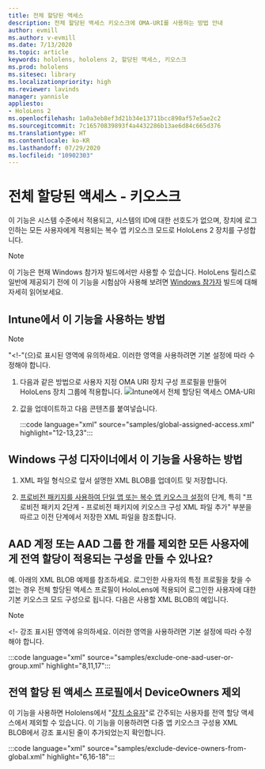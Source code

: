 ```yaml
---
title: 전체 할당된 액세스
description: 전체 할당된 액세스 키오스크에 OMA-URI를 사용하는 방법 안내
author: evmill
ms.author: v-evmill
ms.date: 7/13/2020
ms.topic: article
keywords: hololens, hololens 2, 할당된 액세스, 키오스크
ms.prod: hololens
ms.sitesec: library
ms.localizationpriority: high
ms.reviewer: lavinds
manager: yannisle
appliesto:
- HoloLens 2
ms.openlocfilehash: 1a0a3eb8ef3d21b34e13711bcc890af57e5ae2c2
ms.sourcegitcommit: 7c16570839893f4a4432286b13ae6d84c665d376
ms.translationtype: HT
ms.contentlocale: ko-KR
ms.lasthandoff: 07/29/2020
ms.locfileid: "10902303"
---
```

# 전체 할당된 액세스 - 키오스크

이 기능은 시스템 수준에서 적용되고, 시스템의 ID에 대한 선호도가 없으며, 장치에 로그인하는 모든 사용자에게 적용되는 복수 앱 키오스크 모드로 HoloLens 2 장치를 구성합니다. 

> [!NOTE]
> 이 기능은 현재 Windows 참가자 빌드에서만 사용할 수 있습니다. HoloLens 릴리스로 일반에 제공되기 전에 이 기능을 시험삼아 사용해 보려면 [Windows 참가자](hololens-insider.md) 빌드에 대해 자세히 읽어보세요.
 
## Intune에서 이 기능을 사용하는 방법 

> [!NOTE]
> "<!-"(으)로 표시된 영역에 유의하세요. 이러한 영역을 사용하려면 기본 설정에 따라 수정해야 합니다. 

1.  다음과 같은 방법으로 사용자 지정 OMA URI 장치 구성 프로필을 만들어 HoloLens 장치 그룹에 적용합니다. ![Intune에서 전체 할당된 액세스 OMA-URI](images/global-assigned-access-omauri.png)

2.  값을 업데이트하고 다음 콘텐츠를 붙여넣습니다. 

    :::code language="xml" source="samples/global-assigned-access.xml" highlight="12-13,23":::

## Windows 구성 디자이너에서 이 기능을 사용하는 방법 
 
1.  XML 파일 형식으로 앞서 설명한 XML BLOB를 업데이트 및 저장합니다. 

2.  [프로비전 패키지를 사용하여 단일 앱 또는 복수 앱 키오스크 설정](https://docs.microsoft.com/hololens/hololens-kiosk#use-a-provisioning-package-to-set-up-a-single-app-or-multi-app-kiosk)의 단계, 특히 "프로비전 패키지 2단계 - 프로비전 패키지에 키오스크 구성 XML 파일 추가" 부분을 따르고 이전 단계에서 저장한 XML 파일을 참조합니다. 

## AAD 계정 또는 AAD 그룹 한 개를 제외한 모든 사용자에게 전역 할당이 적용되는 구성을 만들 수 있나요? 

예. 아래의 XML BLOB 예제를 참조하세요. 로그인한 사용자의 특정 프로필을 찾을 수 없는 경우 전체 할당된 액세스 프로필이 HoloLens에 적용되어 로그인한 사용자에 대한 기본 키오스크 모드 구성으로 됩니다. 다음은 사용할 XML BLOB의 예입니다. 

> [!NOTE]
> <!- 강조 표시된 영역에 유의하세요. 이러한 영역을 사용하려면 기본 설정에 따라 수정해야 합니다. 

 :::code language="xml" source="samples/exclude-one-aad-user-or-group.xml" highlight="8,11,17":::

## 전역 할당 된 액세스 프로필에서 DeviceOwners 제외

이 기능을 사용하면 Hololens에서 "[장치 소유자](security-adminless-os.md)"로 간주되는 사용자를 전역 할당 액세스에서 제외할 수 있습니다. 이 기능을 이용하려면 다중 앱 키오스크 구성용 XML BLOB에서 강조 표시된 줄이 추가되었는지 확인합니다. 

 :::code language="xml" source="samples/exclude-device-owners-from-global.xml" highlight="6,16-18":::
 
